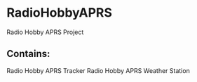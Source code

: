 # RadioHobbyAPRS
Radio Hobby APRS Project

## Contains:
Radio Hobby APRS Tracker
Radio Hobby APRS Weather Station

